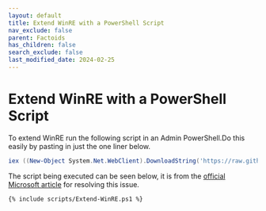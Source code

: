 ```yaml
---
layout: default
title: Extend WinRE with a PowerShell Script
nav_exclude: false
parent: Factoids
has_children: false
search_exclude: false
last_modified_date: 2024-02-25
---
```

# Extend WinRE with a PowerShell Script
To extend WinRE run the following script in an Admin PowerShell.Do this easily by pasting in just the one liner below.

```powershell
iex ((New-Object System.Net.WebClient).DownloadString('https://raw.githubusercontent.com/r-Techsupport/rTS_Wiki/master/_includes/scripts/Extend-WinRE.ps1'))
```

The script being executed can be seen below, it is from the [official Microsoft article](https://learn.microsoft.com/en-us/windows-hardware/manufacture/desktop/add-update-to-winre?view=windows-11) for resolving this issue.

```
{% include scripts/Extend-WinRE.ps1 %}
```